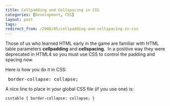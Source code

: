 ```yaml
---
title: Cellpadding and Cellspacing in CSS
categories: [Development, CSS]
layout: post
tags: 
redirect_from: /2008/05/cellpadding-and-cellspacing-in-css
---
```


Those of us who learned HTML early in the game are familiar with HTML table parameters <strong>cellpadding</strong> and <strong>cellspacing</strong>.  In a positive way they were deprecated in HTML4 so you must use CSS to control the padding and spacing now.

Here is how you do it in CSS:

<pre lang="css"> border-collapse: collapse;</pre>

A nice line to place in your global CSS file (if you use one) is:

```csstable { border-collapse: collapse; }```

